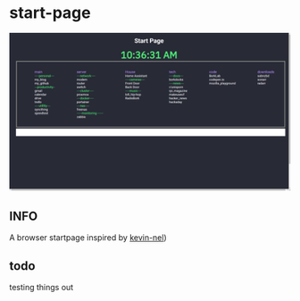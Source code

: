 # start-page

![](./img/start-page.png)
## INFO

A browser startpage inspired by [kevin-nel](https://github.com/kevin-nel/Terminal-Basic))




## todo

testing things out
